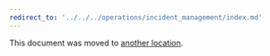 ```yaml
---
redirect_to: '../../../operations/incident_management/index.md'
---
```


This document was moved to [another location](../../../operations/incident_management/index.md).

<!-- This redirect file can be deleted after February 1, 2021. -->
<!-- Before deletion, see: https://docs.gitlab.com/ee/development/documentation/#move-or-rename-a-page -->
